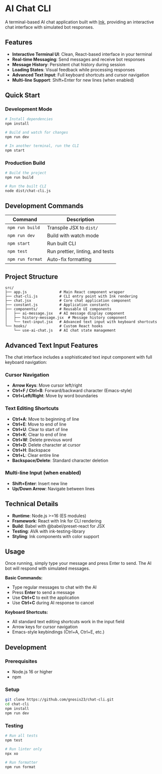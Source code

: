 # AI Chat CLI

A terminal-based AI chat application built with [Ink](https://github.com/vadimdemedes/ink), providing an interactive chat interface with simulated bot responses.

## Features

- **Interactive Terminal UI**: Clean, React-based interface in your terminal
- **Real-time Messaging**: Send messages and receive bot responses
- **Message History**: Persistent chat history during session
- **Loading States**: Visual feedback while processing responses
- **Advanced Text Input**: Full keyboard shortcuts and cursor navigation
- **Multi-line Support**: Shift+Enter for new lines (when enabled)

## Quick Start

### Development Mode
```bash
# Install dependencies
npm install

# Build and watch for changes
npm run dev

# In another terminal, run the CLI
npm start
```

### Production Build
```bash
# Build the project
npm run build

# Run the built CLI
node dist/chat-cli.js
```

## Development Commands

| Command | Description |
|---------|-------------|
| `npm run build` | Transpile JSX to `dist/` |
| `npm run dev` | Build with watch mode |
| `npm start` | Run built CLI |
| `npm test` | Run prettier, linting, and tests |
| `npm run format` | Auto-fix formatting |

## Project Structure

```
src/
├── app.js               # Main React component wrapper
├── chat-cli.js          # CLI entry point with Ink rendering
├── chat.jsx             # Core chat application component
├── constant.js          # Application constants
├── components/          # Reusable UI components
│   ├── ai-message.jsx   # AI message display component
│   ├── history-message.jsx  # Message history component
│   └── text-input.jsx   # Advanced text input with keyboard shortcuts
└── hooks/               # Custom React hooks
    └── use-ai-chat.js   # AI chat state management
```

## Advanced Text Input Features

The chat interface includes a sophisticated text input component with full keyboard navigation:

### Cursor Navigation
- **Arrow Keys**: Move cursor left/right
- **Ctrl+F / Ctrl+B**: Forward/backward character (Emacs-style)
- **Ctrl+Left/Right**: Move by word boundaries

### Text Editing Shortcuts
- **Ctrl+A**: Move to beginning of line
- **Ctrl+E**: Move to end of line
- **Ctrl+U**: Clear to start of line
- **Ctrl+K**: Clear to end of line
- **Ctrl+W**: Delete previous word
- **Ctrl+D**: Delete character at cursor
- **Ctrl+H**: Backspace
- **Ctrl+L**: Clear entire line
- **Backspace/Delete**: Standard character deletion

### Multi-line Input (when enabled)
- **Shift+Enter**: Insert new line
- **Up/Down Arrow**: Navigate between lines

## Technical Details

- **Runtime**: Node.js >=16 (ES modules)
- **Framework**: React with Ink for CLI rendering
- **Build**: Babel with @babel/preset-react for JSX
- **Testing**: AVA with ink-testing-library
- **Styling**: Ink components with color support

## Usage

Once running, simply type your message and press Enter to send. The AI bot will respond with simulated messages.

**Basic Commands:**
- Type regular messages to chat with the AI
- Press **Enter** to send a message
- Use **Ctrl+C** to exit the application
- Use **Ctrl+C** during AI response to cancel

**Keyboard Shortcuts:**
- All standard text editing shortcuts work in the input field
- Arrow keys for cursor navigation
- Emacs-style keybindings (Ctrl+A, Ctrl+E, etc.)

## Development

### Prerequisites
- Node.js 16 or higher
- npm

### Setup
```bash
git clone https://github.com/gnosis23/chat-cli.git
cd chat-cli
npm install
npm run dev
```

### Testing
```bash
# Run all tests
npm test

# Run linter only
npx xo

# Run formatter
npm run format
```

